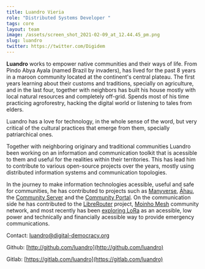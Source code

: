 ```yaml
---
title: Luandro Vieria
role: "Distributed Systems Developer "
tags: core
layout: team
image: /assets/screen_shot_2021-02-09_at_12.44.45_pm.png
slug: luandro
twitter: https://twitter.com/Digidem
---
```

**Luandro** works to empower native communities and their ways of life. From Pindo Abya Ayala (named Brazil by invaders), has lived for the past 8 years in a maroon community located at the continent's central plateau. The first years learning about their customs and traditions, specially on agriculture, and in the last four, together with neighbors has built his house mostly with local natural resources and completely off-grid. Spends most of his time practicing agroforestry, hacking the digital world or listening to tales from elders.

Luandro has a love for technology, in the whole sense of the word, but very critical of the cultural practices that emerge from them, specially patriarchical ones.

Together with neighboring originary and traditional communities Luandro been working on an information and communication toolkit that is acessible to them and useful for the realities within their territories. This has lead him to contribute to various open-source projects over the years, mostly using distributed information systems and communication topologies.

In the journey to make information technologies acessible, useful and safe for communities, he has contributed to projects such as [Manyverse](https://www.manyver.se/), [Āhau](https://ahau.io/), the [Community Server](https://gitlab.com/coletivo-coolab/servidor-comunitario) and the [Community Portal](http://portal-comunitario.coolab.org/). On the communication side he has contributed to the [LibreRouter](https://librerouter.org/) project, [Moinho Mesh](https://viewer.scuttlebot.io/%25lIbjvwjLq4hBknipechzRpNLCS2YTGhiDaBHmGDRCVs%3D.sha256) community network, and most recently has been [exploring LoRa](https://viewer.scuttlebot.io/%25hMC%2FIx%2FmnDvk0KYGcvXGo%2FKt8UuegWYz6vB91RyhIKQ%3D.sha256) as an acessible, low power and technically and financially acessible way to provide emergency communications.

Contact: [luandro@digital-democracy.org](mailto:luandro@digital-democracy.org)

Github: [http://github.com/​luandro](http://github.com/luandro)

Gitlab: [https://gitlab.com/​luandro](https://gitlab.com/luandro)